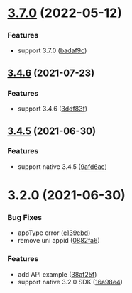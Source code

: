 # [3.7.0](https://github.com/AgoraIO-Community/Agora-Uniapp-SDK/compare/v3.4.6...v3.7.0) (2022-05-12)


### Features

* support 3.7.0 ([badaf9c](https://github.com/AgoraIO-Community/Agora-Uniapp-SDK/commit/badaf9cb62b059a0c237cf93a5cb2f57d9ff314b))

## [3.4.6](https://github.com/AgoraIO-Community/Agora-Uniapp-SDK/compare/v3.4.5...v3.4.6) (2021-07-23)


### Features

* support 3.4.6 ([3ddf83f](https://github.com/AgoraIO-Community/Agora-Uniapp-SDK/commit/3ddf83f2102a21f93cca4373070d90151af6733c))

## [3.4.5](https://github.com/AgoraIO-Community/Agora-Uniapp-SDK/compare/v3.2.0...v3.4.5) (2021-06-30)


### Features

* support native 3.4.5 ([9afd6ac](https://github.com/AgoraIO-Community/Agora-Uniapp-SDK/commit/9afd6ac3a2d6c52edb270660db5245b5035e626b))

# 3.2.0 (2021-06-30)


### Bug Fixes

* appType error ([e139ebd](https://github.com/AgoraIO-Community/Agora-Uniapp-SDK/commit/e139ebd062861b8b721195f3343d5882b249f86c))
* remove uni appid ([0882fa6](https://github.com/AgoraIO-Community/Agora-Uniapp-SDK/commit/0882fa64a5a1407d65fff857fa928acb790c2987))


### Features

* add API example ([38af25f](https://github.com/AgoraIO-Community/Agora-Uniapp-SDK/commit/38af25f4179ad6b384057f65af2f6bffc7bd8d78))
* support native 3.2.0 SDK ([16a98e4](https://github.com/AgoraIO-Community/Agora-Uniapp-SDK/commit/16a98e40be3b9b0cfe0d2275d9ec6468daab3a79))

